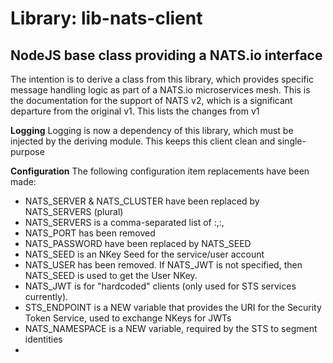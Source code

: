 # Library: lib-nats-client
## NodeJS base class providing a NATS.io interface
The intention is to derive a class from this library, which provides specific message handling logic as part of a NATS.io microservices mesh.
This is the documentation for the support of NATS v2, which is a significant departure from the original v1.
This lists the changes from v1

**Logging** 
Logging is now a dependency of this library, which must be injected by the deriving module.
This keeps this client clean and single-purpose

**Configuration**
The following configuration item replacements have been made:
- NATS_SERVER & NATS_CLUSTER have been replaced by NATS_SERVERS (plural)
- NATS_SERVERS is a comma-separated list of <server1name>:<port1>,<server2name>:<port2>,<etc>
- NATS_PORT has been removed
- NATS_PASSWORD have been replaced by NATS_SEED
- NATS_SEED is an NKey Seed for the service/user account
- NATS_USER has been removed.  If NATS_JWT is not specified, then NATS_SEED is used to get the User NKey.
- NATS_JWT is for "hardcoded" clients (only used for STS services currently).
- STS_ENDPOINT is a NEW variable that provides the URI for the Security Token Service, used to exchange NKeys for JWTs
- NATS_NAMESPACE is a NEW variable, required by the STS to segment identities
- 